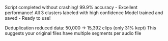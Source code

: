 Script completed without crashing! 
99.9% accuracy - Excellent performance!
All 3 clusters labeled with high confidence
Model trained and saved - Ready to use!

Deduplication reduced data: 50,000 → 15,392 clips (only 31% kept)
This suggests your original files have multiple segments per audio file